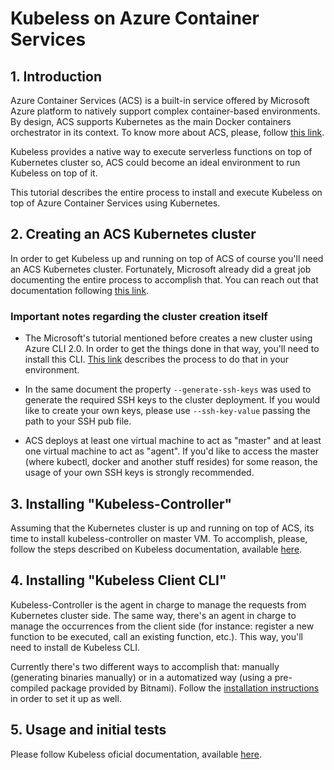# Kubeless on Azure Container Services

## 1. Introduction

Azure Container Services (ACS) is a built-in service offered by Microsoft Azure platform to natively support complex container-based environments. By design, ACS supports Kubernetes as the main Docker containers orchestrator in its context. To know more about ACS, please, follow [this link](https://docs.microsoft.com/en-us/azure/container-service/kubernetes/container-service-intro-kubernetes).

Kubeless provides a native way to execute serverless functions on top of Kubernetes cluster so, ACS could become an ideal environment to run Kubeless on top of it.

This tutorial describes the entire process to install and execute Kubeless on top of Azure Container Services using Kubernetes.

## 2. Creating an ACS Kubernetes cluster

In order to get Kubeless up and running on top of ACS of course you'll need an ACS Kubernetes cluster. Fortunately, Microsoft already did a great job documenting the entire process to accomplish that. You can reach out that documentation following [this link](https://docs.microsoft.com/en-us/azure/container-service/kubernetes/container-service-tutorial-kubernetes-deploy-cluster).

### Important notes regarding the cluster creation itself

* The Microsoft's tutorial mentioned before creates a new cluster using Azure CLI 2.0. In order to get the things done in that way, you'll need to install this CLI. [This link](https://docs.microsoft.com/en-us/cli/azure/install-azure-cli?view=azure-cli-latest) describes the process to do that in your environment.

* In the same document the property `--generate-ssh-keys` was used to generate the required SSH keys to the cluster deployment. If you would like to create your own keys, please use `--ssh-key-value` passing the path to your SSH pub file.

* ACS deploys at least one virtual machine to act as "master" and at least one virtual machine to act as "agent". If you'd like to access the master (where kubectl, docker and another stuff resides) for some reason, the usage of your own SSH keys is strongly recommended.

## 3. Installing "Kubeless-Controller"

Assuming that the Kubernetes cluster is up and running on top of ACS, its time to install kubeless-controller on master VM. To accomplish, please, follow the steps described on Kubeless documentation, available [here](./quick-start#installation).

## 4. Installing "Kubeless Client CLI"

Kubeless-Controller is the agent in charge to manage the requests from Kubernetes cluster side. The same way, there's an agent in charge to manage the occurrences from the client side (for instance: register a new function to be executed, call an existing function, etc.). This way, you'll need to install de Kubeless CLI.

Currently there's two different ways to accomplish that: manually (generating binaries manually) or in a automatized way (using a pre-compiled package provided by Bitnami). Follow the [installation instructions](./quick-start#installation) in order to set it up as well.

## 5. Usage and initial tests

Please follow Kubeless oficial documentation, available [here](./quick-start#usage).